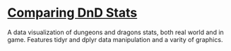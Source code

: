 # [Comparing DnD Stats](https://heather-meatherall.github.io/DnD_Stats/)

A data visualization of dungeons and dragons stats, both real world and in game. Features tidyr and dplyr data manipulation and a varity of graphics.



